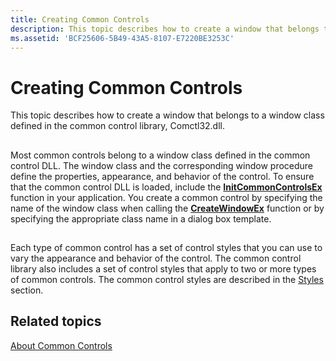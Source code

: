 ```yaml
---
title: Creating Common Controls
description: This topic describes how to create a window that belongs to a window class defined in the common control library, Comctl32.dll.
ms.assetid: 'BCF25606-5B49-43A5-8107-E7220BE3253C'
---
```


# Creating Common Controls

This topic describes how to create a window that belongs to a window class defined in the common control library, Comctl32.dll.

## 

Most common controls belong to a window class defined in the common control DLL. The window class and the corresponding window procedure define the properties, appearance, and behavior of the control. To ensure that the common control DLL is loaded, include the [**InitCommonControlsEx**](initcommoncontrolsex.md) function in your application. You create a common control by specifying the name of the window class when calling the [**CreateWindowEx**](https://msdn.microsoft.com/library/windows/desktop/ms632680) function or by specifying the appropriate class name in a dialog box template.

## 

Each type of common control has a set of control styles that you can use to vary the appearance and behavior of the control. The common control library also includes a set of control styles that apply to two or more types of common controls. The common control styles are described in the [Styles](common-control-styles.md) section.

## Related topics

<dl> <dt>

[About Common Controls](common-controls-intro.md)
</dt> </dl>

 

 




